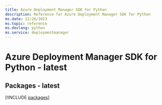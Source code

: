 ```yaml
---
title: Azure Deployment Manager SDK for Python
description: Reference for Azure Deployment Manager SDK for Python
ms.date: 12/26/2023
ms.topic: reference
ms.devlang: python
ms.service: deploymentmanager
---
```

# Azure Deployment Manager SDK for Python - latest
## Packages - latest
[!INCLUDE [packages](deployment-manager-index.md)]